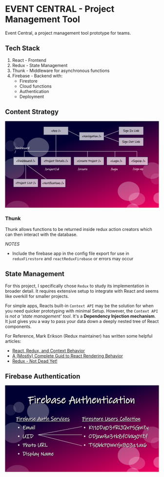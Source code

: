 # EVENT CENTRAL - Project Management Tool

Event Central, a project management tool prototype for teams.

## Tech Stack

  1.  React - Frontend
  2.  Redux - State Management
  3.  Thunk - Middleware for asynchronous functions
  4.  Firebase - Backend with:
        - Firestore
        - Cloud functions
        - Authentication
        - Deployment

## Content Strategy

![Site Content Strategy Chart](src/assets/img/strategy-sm.png "Site Strategy")

### Thunk

Thunk allows functions to be returned inside redux action creators which can then interact with the database.

*NOTES*

 - Include the firebase app in the config file export for use in `reduxFirestore` and `reactReduxFirebase` or errors may occur

## State Management

For this project, I specifically chose `Redux` to study its implementation in broader detail. It requires extensive setup to integrate with React and seems like overkill for smaller projects.

For simple apps, Reacts built-in `Context API` may be the solution for when you need quicker prototyping with minimal Setup. However, the `Context API` is *not a 'state management' tool*. It's a **Dependency Injection mechanism**. It just gives you a way to pass your data down a deeply nested tree of React components.

For Reference, Mark Erikson (Redux maintainer) has written some helpful articles:
  - [React, Redux, and Context Behavior](https://blog.isquaredsoftware.com/2020/01/blogged-answers-react-redux-and-context-behavior/)
  - [A (Mostly) Complete Guid to React Rendering Behavior](https://blog.isquaredsoftware.com/2020/05/blogged-answers-a-mostly-complete-guide-to-react-rendering-behavior/#final-thoughts)
  - [Redux - Not Dead Yet!](https://blog.isquaredsoftware.com/2018/03/redux-not-dead-yet/)

## Firebase Authentication

![Firebase Auth Diagram](src/assets/img/site-auth.png "Site Authentication")